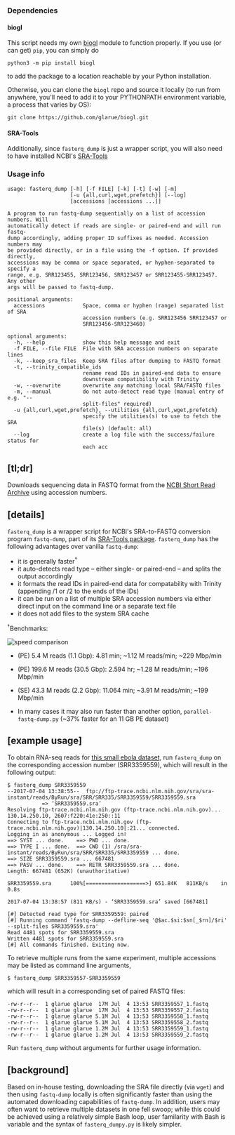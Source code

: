 ### Dependencies

#### biogl

This script needs my own [biogl](https://github.com/glarue/biogl) module to function properly. If you use (or can get) `pip`, you can simply do

```python3 -m pip install biogl```

to add the package to a location reachable by your Python installation.

Otherwise, you can clone the `biogl` repo and source it locally (to run from anywhere, you'll need to add it to your PYTHONPATH environment variable, a process that varies by OS):

```git clone https://github.com/glarue/biogl.git```

#### SRA-Tools

Additionally, since `fasterq_dump` is just a wrapper script, you will also need to have installed NCBI's [SRA-Tools](http://ncbi.github.io/sra-tools/)

### Usage info

```
usage: fasterq_dump [-h] [-f FILE] [-k] [-t] [-w] [-m]
                    [-u {all,curl,wget,prefetch}] [--log]
                    [accessions [accessions ...]]

A program to run fastq-dump sequentially on a list of accession numbers. Will
automatically detect if reads are single- or paired-end and will run fastq-
dump accordingly, adding proper ID suffixes as needed. Accession numbers may
be provided directly, or in a file using the -f option. If provided directly,
accessions may be comma or space separated, or hyphen-separated to specify a
range, e.g. SRR123455, SRR123456, SRR123457 or SRR123455-SRR123457. Any other
args will be passed to fastq-dump.

positional arguments:
  accessions            Space, comma or hyphen (range) separated list of SRA
                        accession numbers (e.g. SRR123456 SRR123457 or
                        SRR123456-SRR123460)

optional arguments:
  -h, --help            show this help message and exit
  -f FILE, --file FILE  File with SRA accession numbers on separate lines
  -k, --keep_sra_files  Keep SRA files after dumping to FASTQ format
  -t, --trinity_compatible_ids
                        rename read IDs in paired-end data to ensure
                        downstream compatibility with Trinity
  -w, --overwrite       overwrite any matching local SRA/FASTQ files
  -m, --manual          do not auto-detect read type (manual entry of e.g. "--
                        split-files" required)
  -u {all,curl,wget,prefetch}, --utilities {all,curl,wget,prefetch}
                        specify the utilities(s) to use to fetch the SRA
                        file(s) (default: all)
  --log                 create a log file with the success/failure status for
                        each acc
```

## __[tl;dr]__

Downloads sequencing data in FASTQ format from the [NCBI Short Read Archive](https://www.ncbi.nlm.nih.gov/sra) using accession numbers.

## __[details]__

`fasterq_dump` is a wrapper script for NCBI's SRA-to-FASTQ conversion program `fastq-dump`, part of its [SRA-Tools package](http://ncbi.github.io/sra-tools/). `fasterq_dump` has the following advantages over vanilla `fastq-dump`:
* it is generally faster<sup>&#8224;</sup>
* it auto-detects read type – either single- or paired-end – and splits the output accordingly
* it formats the read IDs in paired-end data for compatability with Trinity (appending /1 or /2 to the ends of the IDs)
* it can be run on a list of multiple SRA accession numbers via either direct input on the command line or a separate text file
* it does not add files to the system SRA cache

<sup>&#8224;</sup>Benchmarks:

![speed comparison](https://github.com/glarue/fasterq_dump/blob/main/images/fasterq_dump-vs-fastq-dump_chart.png)

* (PE) 5.4 M reads (1.1 Gbp): 4.81 min; ~1.12 M reads/min; ~229 Mbp/min
* (PE) 199.6 M reads (30.5 Gbp): 2.594 hr; ~1.28 M reads/min; ~196 Mbp/min
* (SE) 43.3 M reads (2.2 Gbp): 11.064 min; ~3.91 M reads/min; ~199 Mbp/min

* In many cases it may also run faster than another option, `parallel-fastq-dump.py` (~37% faster for an 11 GB PE dataset)

## __[example usage]__

To obtain RNA-seq reads for [this small ebola dataset](https://trace.ncbi.nlm.nih.gov/Traces/sra/sra.cgi?run=SRR3359559), run `fasterq_dump` on the corresponding accession number (SRR3359559), which will result in the following output:

```console
$ fasterq_dump SRR3359559
--2017-07-04 13:38:55--  ftp://ftp-trace.ncbi.nlm.nih.gov/sra/sra-instant/reads/ByRun/sra/SRR/SRR335/SRR3359559/SRR3359559.sra
           => ‘SRR3359559.sra’
Resolving ftp-trace.ncbi.nlm.nih.gov (ftp-trace.ncbi.nlm.nih.gov)... 130.14.250.10, 2607:f220:41e:250::11
Connecting to ftp-trace.ncbi.nlm.nih.gov (ftp-trace.ncbi.nlm.nih.gov)|130.14.250.10|:21... connected.
Logging in as anonymous ... Logged in!
==> SYST ... done.    ==> PWD ... done.
==> TYPE I ... done.  ==> CWD (1) /sra/sra-instant/reads/ByRun/sra/SRR/SRR335/SRR3359559 ... done.
==> SIZE SRR3359559.sra ... 667481
==> PASV ... done.    ==> RETR SRR3359559.sra ... done.
Length: 667481 (652K) (unauthoritative)

SRR3359559.sra      100%[===================>] 651.84K   811KB/s    in 0.8s    

2017-07-04 13:38:57 (811 KB/s) - ‘SRR3359559.sra’ saved [667481]

[#] Detected read type for SRR3359559: paired
[#] Running command 'fastq-dump --defline-seq '@$ac.$si:$sn[_$rn]/$ri' --split-files SRR3359559.sra'
Read 4481 spots for SRR3359559.sra
Written 4481 spots for SRR3359559.sra
[#] All commands finished. Exiting now.
```

To retrieve multiple runs from the same experiment, multiple accessions may be listed as command line arguments,

```
$ fasterq_dump SRR3359557-SRR3359559
```

which will result in a corresponding set of paired FASTQ files:

```
-rw-r--r--  1 glarue glarue  17M Jul  4 13:53 SRR3359557_1.fastq
-rw-r--r--  1 glarue glarue  17M Jul  4 13:53 SRR3359557_2.fastq
-rw-r--r--  1 glarue glarue 5.1M Jul  4 13:53 SRR3359558_1.fastq
-rw-r--r--  1 glarue glarue 5.1M Jul  4 13:53 SRR3359558_2.fastq
-rw-r--r--  1 glarue glarue 1.2M Jul  4 13:53 SRR3359559_1.fastq
-rw-r--r--  1 glarue glarue 1.2M Jul  4 13:53 SRR3359559_2.fastq

```

Run `fasterq_dump` without arguments for further usage information.


## __[background]__

Based on in-house testing, downloading the SRA file directly (via `wget`) and then using `fastq-dump` locally is often significantly faster than using the automated downloading capabilities of `fastq-dump`. In addition, users may often want to retrieve multiple datasets in one fell swoop; while this could be achieved using a relatively simple Bash loop, user familarity with Bash is variable and the syntax of `fasterq_dumpy.py` is likely simpler.
